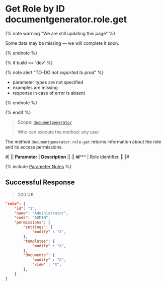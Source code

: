 # Get Role by ID documentgenerator.role.get

{% note warning "We are still updating this page" %}

Some data may be missing — we will complete it soon.

{% endnote %}

{% if build == 'dev' %}

{% note alert "TO-DO _not exported to prod_" %}

- parameter types are not specified
- examples are missing
- response in case of error is absent

{% endnote %}

{% endif %}

> Scope: [`documentgenerator`](../../scopes/permissions.md)
>
> Who can execute the method: any user

The method `documentgenerator.role.get` returns information about the role and its access permissions.

#|
|| **Parameter** | **Description** ||
|| **id**^*^ | Role identifier. ||
|#

{% include [Parameter Notes](../../../_includes/required.md) %}

## Successful Response

> 200 OK

```json
"role": {
	"id": "1",
	"name": "Administrator",
	"code": "ADMIN",
	"permissions": {
		"settings": {
			"modify" : "X",
		},
		"templates": {
			"modify" : "X",
		},
		"documents": {
			"modify" : "X",
			"view" : "X",
		},
	}
}
```
